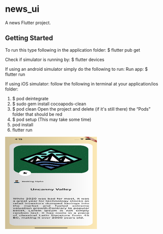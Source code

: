 # news_ui

A news Flutter project.

## Getting Started

To run this type following in the application folder:
$ flutter pub get

Check if simulator is running by:
$ flutter devices

If using an android simulator simply do the following to run:
Run app:
$ flutter run

If using iOS simulator:
follow the following in terminal at your application/ios folder:

1) $ pod deintegrate
2) $ sudo gem install cocoapods-clean
3) $ pod clean
   Open the project and delete (if it's still there) the “Pods” folder that should be red
4) $ pod setup 
  (This may take some time)
5) pod install
6) flutter run

<img src="https://github.com/shaunkani007/flutter-basic-news-ui/blob/main/ex1.png" width="300" height="300">
